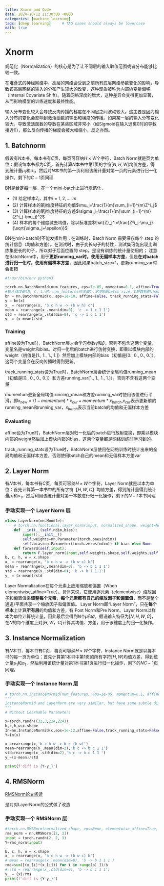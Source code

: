 ```yaml
---
title: Xnorm and Code
date: 2024-10-12 11:30:00 +0800
categories: [machine learning]
tags: [deep learning]     # TAG names should always be lowercase
math: true
---
```


# Xnorm
规范化（Normalization）的核心是为了让不同层的输入取值范围或者分布能够比较一致。

在堆叠式的神经网络中，高层的网络会受到之前所有底层网络参数变化的影响，导致该高层网络的输入的分布产生较大的改变，这种现象被称为内部协变量偏移（Internal Covariate Shift）。随着网络深度的增大，这种差异会变得更加显著，从而影响模型的训练速度和最终性能。

输入分布变化较大会导致反向传播的梯度在不同层之间波动较大，这主要是因为输入分布的变化会影响到激活函数的输出和梯度的传播。如果某一层的输入分布变化较大，导致激活函数的导数在某些区域非常小（如Sigmoid在输入远离0时的导数接近0），那么反向传播的梯度会被大幅缩小，反之亦然。
## 1. Batchnorm

假设有$N$本书，每本书有$C$页，每页可容纳$H\times W$个字符，Batch Norm就是页为单位：假设每本书都为$C$页，首先计算$N$本书中第1页的字符$[N, H, W]$均值方差，得到统计量$\mu_1$和$\sigma_1$，然后对$N$本书的第一页利用该统计量对第一页的元素进行归一化操作，剩下的$C-1$页同理

BN是给定每一层，在一个mini-batch上进行规范化，
- (1) 给定样本$Z_i$，其中$i=1,2,...,m$
- (2) 计算样本的第$j$维度特征的均值$\mu_j=\frac{1}{m}\sum_{i=1}^{m}Z^i_j$
- (3) 计算样本的第$j$维度特征的方差$\sigma_j=\frac{1}{m}\sum_{i=1}^{m}(Z^i_j-\mu_j)^2$
- (4) 样本的每个维度减去均值，除以标准差$\hat{Z}_j^i=\frac{Z^i_j-\mu_j}{\sqrt{\sigma_j+\epsilon}}$

BN在mini-batch时不能发挥作用；在训练时，Batch Norm 需要保存每个 step 的统计信息（均值和方差）。在测试时，由于变长句子的特性，测试集可能出现比训练集更长的句子，所以对于后面位置的 step，是没有训练的统计量使用的；
注意在BatchNorm中，用于**更新running_var时，使用无偏样本方差**，但是**在对batch进行归一化时，使用有偏样本方差**，因此如果batch_size=1，更新running_var时会报错

 ```python
#!/usr/bin/env python3

torch.nn.BatchNorm1d(num_features, eps=1e-05, momentum=0.1, affine=True, track_running_stats=True)
#输入维度是(N, C, L)时，num_features应该取C；这里N是batch size，C是数据的channel，L是数据长度，输入维度是(N, L)时，num_features应该取L；
bn = nn.BatchNorm2d(c, eps=1e-10, affine=False, track_running_stats=False)
y = bn(x)
x_ = rearrange(x, 'b c h w -> (b w h) c')
mean = rearrange(x_.mean(dim=0), 'c -> 1 c 1 1')
std = rearrange(x_.std(dim=0), 'c -> 1 c 1 1')
y_ = (x-mean)/std

```
### Training

affine设为True时，BatchNorm层才会学习参数$\gamma$和$\beta$，否则不包含这两个变量，变量名是weight和bias。对归一化后的batch进行仿射变换，即乘以模块内部的weight（初值是[1., 1., 1., 1.]）然后加上模块内部的bias（初值是[0., 0., 0., 0.]），这两个变量会在反向传播时得到更新。

track_running_stats设为True时，BatchNorm层会统计全局均值running_mean（初值是[0., 0., 0., 0.]）和方差running_var[1., 1., 1., 1.]），否则不含有这两个变量

momentum更新全局均值running_mean和方差running_var时使用该值进行平滑，即$x_{new}=(1-momentum)*x_{cur}+momentum*x_{batch}$,$x_{cur}$表示更新前的running\_mean和running\_var，$x_{batch}$表示当前batch的均值和无偏样本方差

### Evaluating

affine设为True时，BatchNorm层对归一化后的batch进行放射变换，即乘以模块内部的weight然后加上模块内部的bias，这两个变量都是网络训练时学习到的。

track_running_stats设为True时，BatchNorm层使用在网络训练时统计出来的全局均值和无偏样本方差，否则使用batch自己的mean和无偏样本方差var

## 2. Layer Norm

有$N$本书，每本书有$C$页，每页可容纳$H\times W$个字符，Layer Norm就是以本为单位：首先计算第一本书中的所有字符$【H, W, C】$均值方差，得到统计量得到统计量$\mu_1$和$\sigma_1$，然后利用该统计量对第一本数进行归一化操作，剩下的$N-1$本书同理
### 手动实现一个 Layer Norm 层

```python
class LayerNorm(nn.Moudle):
    # torch.nn.functional.layer_norm(input, normalized_shape, weight=None, bias=None, eps=1e-05)
    def __init__(self,ndim,bias):
        super(),__init__()
        self.weights=nn.Parameter(torch.ones(ndim))
        self.bias=nn.Parameter(torch.zeros(ndim)) if bias else None
    def forward(self,input):
        return F.layer_norm(input,self.weights.shape,self.weights,self.bias,1e-5)
b, c, h, w = x.shape
x_ = rearrange(x, 'b c h w -> (h w c) b')
mean = rearrange(x_.mean(dim=0), 'b -> b 1 1 1')
std = rearrange(x_.std(dim=0), 'b -> b 1 1 1')
y_ = (x-mean)/std
```
Layer Normalization在每个元素上应用缩放和偏置（When elementwise_affine=True）。具体来说，它使用逐元素（elementwise）缩放因子和偏置值来**调整每个元素**，**每个元素都有自己的缩放因子和偏置值**，而不是整个通道/平面共享一个缩放因子和偏置值。
Layer Norm即“Layer Norm”，只在**每个样本**上计算**所有层**的均值和方差，有 Post Norm和Pre Norm。Layer Norm以样本为单位计算统计量，因此最后会得到$N$个$\mu$和$\sigma$。假设输入特征为$[N, H, W, C]$，在$N$的每个维度上对$[H, W，C]$计算其均值、方差，用于该维度上的归一化操作。

## 3. Instance Normalization

有$N$本书，每本书有$C$页，每页可容纳$H\times W$个字符，Instance Norm就是以每本书的每一页为单位：首先计算第1本书中第1页的所有字符$[H, W]$均值方差，得到统计量$\mu_1$和$\sigma_1$，然后利用该统计量对第1本书第1页进行归一化操作，剩下的$NC-1$页同理。

### 手动实现一个 Instance Norm 层

```python
# torch.nn.InstanceNorm1d(num_features, eps=1e-05, momentum=0.1, affine=False, track_running_stats=False, device=None, dtype=None)
"""
InstanceNorm1d and LayerNorm are very similar, but have some subtle differences. InstanceNorm1d is applied on each channel of channeled data like multidimensional time series, but LayerNorm is usually applied on entire sample and often in NLP tasks. Additionally, LayerNorm applies elementwise affine transform, while InstanceNorm1d usually don’t apply affine transform.
"""
# Without Learnable Parameters

x=torch.randn((32,3,224,224))
b,c,h,w=x.shape
In=nn.InstanceNorm2d(c,eos=1e-12,affine=False,track_running_stats=False)
Y=In(x)

x_=rearrange(x,'b c h w -> b c (h w)')
mean=rearrange(x_.mean(dim=2),'b c -> b c 1 1')
std=rearrange(x_.std(dim=2),'b c -> b c 1 1 ')
y_=(x-mean)/std

print(f'diff is {Y-y_}')
```

## 4. RMSNorm

[RMSNorm论文阅读](https://mltalks.medium.com/rmsnorm%E8%AE%BA%E6%96%87%E9%98%85%E8%AF%BB-bfae83f6d464)

是对对LayerNorm的公式做了改造
### 手动实现一个 RMSNorm 层

```python
#torch.nn.RMSNorm(normalized_shape, eps=None, elementwise_affine=True, device=None, dtype=None)
rms_norm = nn.RMSNorm([2, 3])
input = torch.randn(2, 2, 3)
Y=rms_norm(input)

b, c, h, w = x.shape
x_ = rearrange(x, 'b c h w -> (h w c) b')
# mean = rearrange(x_.mean(dim=0), 'b -> b 1 1 1')
rms=sum([(x_[i]*(x_[i])) for i in range(b) ])/b
# std = rearrange(x_.std(dim=0), 'b -> b 1 1 1')
y_ = (x)/rms
print(f'diff is {Y-y_}')
```